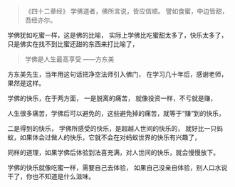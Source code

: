 > 《四十二章经》
> 学佛道者，佛所言说，皆应信顺。
> 譬如食蜜，中边皆甜，吾经亦尔。

学佛犹如吃蜜一样，这是佛的比喻，
实际上学佛比吃蜜甜太多了，快乐太多了，
只是佛实在找不到比蜜还甜的东西来打比喻了，

> 学佛是人生最高享受
> ——方东美

方东美先生，当年用这句话把净空法师引入佛门，
在学习几十年后，感谢老师，果然是这样。

学佛的快乐，在于两方面，
一是脱离的痛苦，
就像投资一样，不亏就是赚，

人生很多痛苦，学佛后可以避免的，这些避免掉的痛苦，就等于“赚”到的快乐，

二是得到的快乐，
学佛所感受的快乐，是超越人世间的快乐的，
就好比一只蚂蚁，如果体会过做人的快乐，它就不会在对蚂蚁世界的快乐有兴趣了，

同样的道理，如果学佛后体验到法喜充满，对人世间的快乐，就会慢慢放下。

学佛的快乐就像吃蜜一样，需要自己去体验，
如果自己没亲自体验，别人口水说干了，你也不知道是什么滋味。

